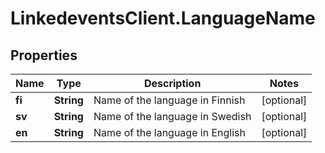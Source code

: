 # LinkedeventsClient.LanguageName

## Properties
Name | Type | Description | Notes
------------ | ------------- | ------------- | -------------
**fi** | **String** | Name of the language in Finnish | [optional] 
**sv** | **String** | Name of the language in Swedish | [optional] 
**en** | **String** | Name of the language in English | [optional] 


